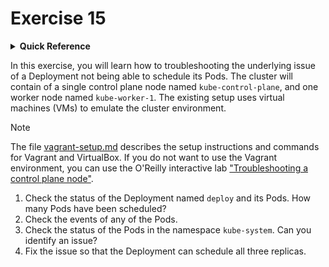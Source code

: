 # Exercise 15

<details>
<summary><b>Quick Reference</b></summary>
<p>

* Namespace: `default`, `kube-system`<br>
* Documentation: [Troubleshooting Clusters](https://kubernetes.io/docs/tasks/debug/debug-cluster/)

</p>
</details>

In this exercise, you will learn how to troubleshooting the underlying issue of a Deployment not being able to schedule its Pods. The cluster will contain of a single control plane node named `kube-control-plane`, and one worker node named `kube-worker-1`. The existing setup uses virtual machines (VMs) to emulate the cluster environment.

> [!NOTE]
> The file [vagrant-setup.md](../common/vagrant-setup.md) describes the setup instructions and commands for Vagrant and VirtualBox. If you do not want to use the Vagrant environment, you can use the O'Reilly interactive lab ["Troubleshooting a control plane node"](https://learning.oreilly.com/scenarios/cka-prep-troubleshooting/9781492099215/).

1. Check the status of the Deployment named `deploy` and its Pods. How many Pods have been scheduled?
2. Check the events of any of the Pods.
3. Check the status of the Pods in the namespace `kube-system`. Can you identify an issue?
4. Fix the issue so that the Deployment can schedule all three replicas.